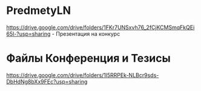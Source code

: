 # PredmetyLN
https://drive.google.com/drive/folders/1FKr7UNSxvh76_2fCjKCMSmqFkQEi65l-?usp=sharing - Презентация на конкурс
# Файлы Конференция и Тезисы
https://drive.google.com/drive/folders/1l5RRPEk-NLBcr9sds-DbHdNg8bXx9FEc?usp=sharing
